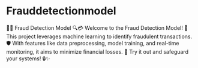 # Frauddetectionmodel
 🕵️‍♂️ Fraud Detection Model 🔍💳 Welcome to the Fraud Detection Model! 🚀 This project leverages machine learning to identify fraudulent transactions. 🛡️ With features like data preprocessing, model training, and real-time monitoring, it aims to minimize financial losses. 💸 Try it out and safeguard your systems! 🔒✨
